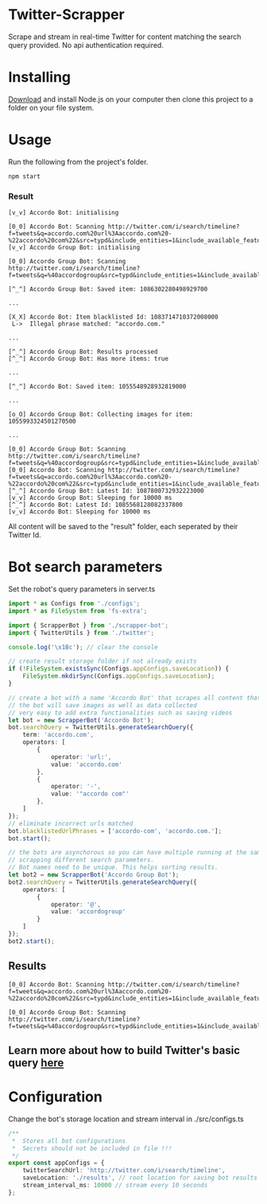 # Twitter-Scrapper
Scrape and stream in real-time Twitter for content matching the search query provided. 
No api authentication required.


# Installing

[Download](https://nodejs.org/en/download/) and install Node.js on your computer then clone this project to a folder on your file system.

# Usage

Run the following from the project's folder.

```shell
npm start
```
### Result
```shell
[v_v] Accordo Bot: initialising

[0_0] Accordo Bot: Scanning http://twitter.com/i/search/timeline?f=tweets&q=accordo.com%20url%3Aaccordo.com%20-%22accordo%20com%22&src=typd&include_entities=1&include_available_features=1&max_position=
[v_v] Accordo Group Bot: initialising

[0_0] Accordo Group Bot: Scanning http://twitter.com/i/search/timeline?f=tweets&q=%40accordogroup&src=typd&include_entities=1&include_available_features=1&max_position=

[^_^] Accordo Group Bot: Saved item: 1086302280498929700

...

[X_X] Accordo Bot: Item blacklisted Id: 1083714710372008000
 L->  Illegal phrase matched: "accordo.com."
 
...

[^_^] Accordo Group Bot: Results processed
[^_^] Accordo Group Bot: Has more items: true

...

[^_^] Accordo Bot: Saved item: 1055548928932819000

...

[o_O] Accordo Group Bot: Collecting images for item: 1055993324501270500

...

[0_0] Accordo Group Bot: Scanning http://twitter.com/i/search/timeline?f=tweets&q=%40accordogroup&src=typd&include_entities=1&include_available_features=1&max_position=
[0_0] Accordo Bot: Scanning http://twitter.com/i/search/timeline?f=tweets&q=accordo.com%20url%3Aaccordo.com%20-%22accordo%20com%22&src=typd&include_entities=1&include_available_features=1&max_position=
[^_^] Accordo Group Bot: Latest Id: 1087800732932223000
[v_v] Accordo Group Bot: Sleeping for 10000 ms
[^_^] Accordo Bot: Latest Id: 1085568128082337800
[v_v] Accordo Bot: Sleeping for 10000 ms
```
All content will be saved to the "result" folder, each seperated by their Twitter Id.

# Bot search parameters
Set the robot's query parameters in server.ts
```ts
import * as Configs from './configs';
import * as FileSystem from 'fs-extra';

import { ScrapperBot } from './scrapper-bot';
import { TwitterUtils } from './twitter';

console.log('\x1Bc'); // clear the console

// create result storage folder if not already exists
if (!FileSystem.existsSync(Configs.appConfigs.saveLocation)) {
    FileSystem.mkdirSync(Configs.appConfigs.saveLocation);
}

// create a bot with a name 'Accordo Bot' that scrapes all content that mentions 'accordo.com'
// the bot will save images as well as data collected
// very easy to add extra functionalities such as saving videos 
let bot = new ScrapperBot('Accordo Bot');
bot.searchQuery = TwitterUtils.generateSearchQuery({
    term: 'accordo.com',
    operators: [
        {
            operator: 'url:',
            value: 'accordo.com'
        },
        {
            operator: '-',
            value: '"accordo com"'
        },
    ]
});
// eliminate incorrect urls matched
bot.blacklistedUrlPhrases = ['accordo-com', 'accordo.com.'];
bot.start();

// the bots are asynchorous so you can have multiple running at the same time
// scrapping different search parameters.
// Bot names need to be unique. This helps sorting results.
let bot2 = new ScrapperBot('Accordo Group Bot');
bot2.searchQuery = TwitterUtils.generateSearchQuery({
    operators: [
        {
            operator: '@',
            value: 'accordogroup'
        }
    ]
});
bot2.start();
```
## Results
``` shell
[0_0] Accordo Bot: Scanning http://twitter.com/i/search/timeline?f=tweets&q=accordo.com%20url%3Aaccordo.com%20-%22accordo%20com%22&src=typd&include_entities=1&include_available_features=1&max_position=

[0_0] Accordo Group Bot: Scanning http://twitter.com/i/search/timeline?f=tweets&q=%40accordogroup&src=typd&include_entities=1&include_available_features=1&max_position=thGAVUV0VFVBaCwKfpjMDS4R0WgMCtjZrA0pgeEjUAFQAlAAA%3D
```
## Learn more about how to build Twitter's basic query [here](https://developer.twitter.com/en/docs/tweets/rules-and-filtering/overview/standard-operators)

# Configuration
Change the bot's storage location and stream interval in ./src/configs.ts
```ts
/**
 *  Stores all bot configurations
 *  Secrets should not be included in file !!!
 */
export const appConfigs = {
    twitterSearchUrl: 'http://twitter.com/i/search/timeline',
    saveLocation: './results', // root location for saving bot results
    stream_interval_ms: 10000 // stream every 10 seconds
};
```
